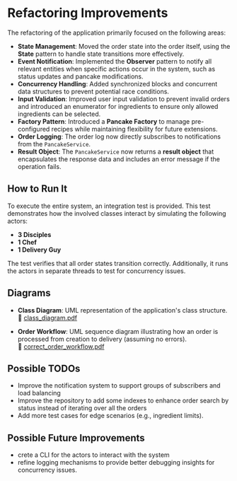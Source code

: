 # Refactoring Improvements

The refactoring of the application primarily focused on the following areas:

- **State Management**: Moved the order state into the order itself, using the **State** pattern to handle state transitions more effectively.
- **Event Notification**: Implemented the **Observer** pattern to notify all relevant entities when specific actions occur in the system, such as status updates and pancake modifications.
- **Concurrency Handling**: Added synchronized blocks and concurrent data structures to prevent potential race conditions.
- **Input Validation**: Improved user input validation to prevent invalid orders and introduced an enumerator for ingredients to ensure only allowed ingredients can be selected.
- **Factory Pattern**: Introduced a **Pancake Factory** to manage pre-configured recipes while maintaining flexibility for future extensions.
- **Order Logging**: The order log now directly subscribes to notifications from the `PancakeService`.
- **Result Object**: The `PancakeService` now returns a **result object** that encapsulates the response data and includes an error message if the operation fails.

## How to Run It

To execute the entire system, an integration test is provided. This test demonstrates how the involved classes interact by simulating the following actors:

- **3 Disciples**
- **1 Chef**
- **1 Delivery Guy**

The test verifies that all order states transition correctly. Additionally, it runs the actors in separate threads to test for concurrency issues.

## Diagrams

- **Class Diagram**: UML representation of the application's class structure.  
  📄 [class_diagram.pdf](class_diagram.pdf)

- **Order Workflow**: UML sequence diagram illustrating how an order is processed from creation to delivery (assuming no errors).  
  📄 [correct_order_workflow.pdf](correct_order_workflow.pdf)  


## Possible TODOs

- Improve the notification system to support groups of subscribers and load balancing
- Improve the repository to add some indexes to enhance order search by status instead of iterating over all the orders
- Add more test cases for edge scenarios (e.g., ingredient limits).

## Possible Future Improvements

- crete a CLI for the actors to interact with the system
- refine logging mechanisms to provide better debugging insights for concurrency issues.